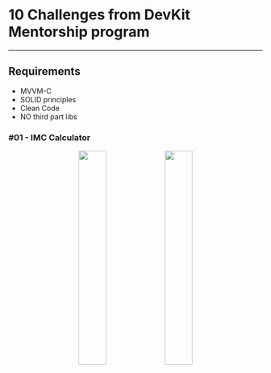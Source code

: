 # 10 Challenges from DevKit Mentorship program
---

## Requirements
- MVVM-C
- SOLID principles
- Clean Code
- NO third part libs

### #01 - IMC Calculator

<p float="left" align="center" margin="20%" >
  <img src="https://github.com/gaspar-d/DevKit_Challenges/blob/main/Challenge/Resources/IMC.gif" width="33%" />

  <img src="https://github.com/gaspar-d/DevKit_Challenges/blob/main/Challenge/Resources/IMC.gif" width="33%" />
<p/>
